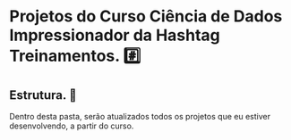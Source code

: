 # Projetos do Curso Ciência de Dados Impressionador da Hashtag Treinamentos. #️⃣

## Estrutura. 📁
Dentro desta pasta, serão atualizados todos os projetos que eu estiver desenvolvendo, a partir do curso. 
